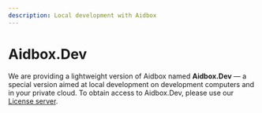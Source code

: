 ```yaml
---
description: Local development with Aidbox
---
```


# Aidbox.Dev

We are providing a lightweight version of Aidbox named **Aidbox.Dev** — a special version aimed at local development on development computers and in your private cloud. To obtain access to Aidbox.Dev, please use our [License server](https://license-ui.aidbox.app/).

